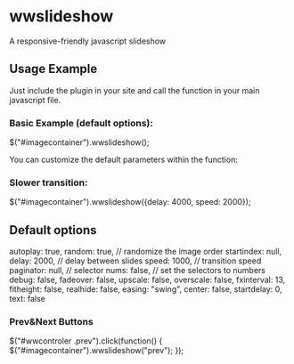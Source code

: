 wwslideshow
===========

A responsive-friendly javascript slideshow


Usage Example
-----------
Just include the plugin in your site and call the function in your main javascript file.

### Basic Example (default options):

  $("#imagecontainer").wwslideshow();

You can customize the default parameters within the function:

### Slower transition:

  $("#imagecontainer").wwslideshow({delay: 4000, speed: 2000});


Default options
-----------
  autoplay: true,
  random: true,     // randomize the image order
  startindex: null,
  delay: 2000,      // delay between slides
  speed: 1000,      // transition speed
  paginator: null,  // selector
  nums: false,      // set the selectors to numbers
  debug: false,
  fadeover: false,
  upscale: false,
  overscale: false,
  fxinterval: 13,
  fitheight: false,
  realhide: false,
  easing: "swing",
  center: false,
  startdelay: 0,
  text: false

### Prev&Next Buttons

  $("#wwcontroler .prev").click(function() {
    $("#imagecontainer").wwslideshow("prev");
  });